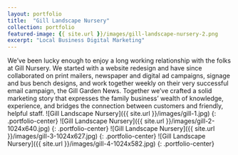 ```yaml
---
layout: portfolio
title:  "Gill Landscape Nursery"
collection: portfolio
featured-image: {{ site.url }}/images/gill-landscape-nursery-2.png
excerpt: "Local Business Digital Marketing"
---
```


We’ve been lucky enough to enjoy a long working relationship with the folks at Gill Nursery. We started with a website redesign and have since collaborated on print mailers, newspaper and digital ad campaigns, signage and bus bench designs, and work together weekly on their very successful email campaign, the Gill Garden News. Together we’ve crafted a solid marketing story that expresses the family business’ wealth of knowledge, experience, and bridges the connection between customers and friendly, helpful staff.
![Gill Landscape Nursery]({{ site.url }}/images/gill-1.jpg)
{: .portfolio-center}
![Gill Landscape Nursery]({{ site.url }}/images/gill-2-1024x640.jpg)
{: .portfolio-center}
![Gill Landscape Nursery]({{ site.url }}/images/gill-3-1024x627.jpg)
{: .portfolio-center}
![Gill Landscape Nursery]({{ site.url }}/images/gill-4-1024x582.jpg)
{: .portfolio-center}
